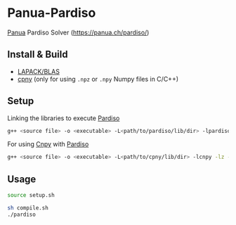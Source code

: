 # Panua-Pardiso

[Panua](https://panua.ch/) Pardiso Solver (https://panua.ch/pardiso/)


## Install & Build
- [LAPACK/BLAS](https://www.netlib.org/lapack/)
- [cpny](https://github.com/rogersce/cnpy) (only for using `.npz` or `.npy` Numpy files in C/C++)


## Setup
Linking the libraries to execute [Pardiso](https://panua.ch/pardiso/)

```Bash
g++ <source file> -o <executable> -L<path/to/pardiso/lib/dir> -lpardiso -L<path/to/LAPACK&BLAS/dir> -llapack -lblas -lgfortran -fopenmp -lpthread -lm
```

For using [Cnpy](https://github.com/rogersce/cnpy) with [Pardiso](https://panua.ch/pardiso/)

```Bash
g++ <source file> -o <executable> -L<path/to/cpny/lib/dir> -lcnpy -lz --std=c++11 -L<path/to/pardiso/dir> -lpardiso -llapack -lblas -lgfortran -fopenmp -lpthread -lm
```

## Usage
```Bash
source setup.sh
```
```Bash
sh compile.sh
./pardiso
```

